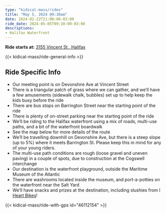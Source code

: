 ```yaml
---
type: "kidical-mass/rides"
title: "May 5, 2024 @9:30am"
date: 2024-02-22T21:00:00-03:00
ride_date: 2024-05-05T09:30:00-03:00
descriptions:
- Halifax Waterfront
---
```


**Ride starts at:** [3155 Vincent St., Halifax](https://maps.app.goo.gl/ekBCQt8Lyz9isnJo7)

{{< kidical-mass/ride-general-info >}}

## Ride Specific Info

* Our meeting point is on Devonshire Ave at Vincent Street
* There is a triangular patch of grass where we can gather, and we’ll have a few amusements (sidewalk chalk, bubbles) set up to help keep the kids busy before the ride
* There are bus stops on Barrington Street near the starting point of the ride
* There is plenty of on-street parking near the starting point of the ride
* We’ll be riding to the Halifax waterfront using a mix of roads, multi-use paths, and a bit of the waterfront boardwalk
* See the map below for more details of the route
* We’ll be travelling downhill on Devonshire Ave, but there is a steep slope (up to 5%) where it meets Barrington St. Please keep this in mind for any of your young riders.
* The multi-use path conditions are rough (loose gravel and uneven paving) in a couple of spots, due to construction at the Cogswell interchange
* Our destination is the waterfront playground, outside the Maritime Museum of the Atlantic
* There are washrooms located inside the museum, and port-a-potties on the waterfront near the Salt Yard
* We’ll have snacks and prizes at the destination, including slushies from I [Heart Bikes](https://iheartbikeshfx.com/)!

{{< kidical-mass/ride-with-gps id="46112154" >}}
